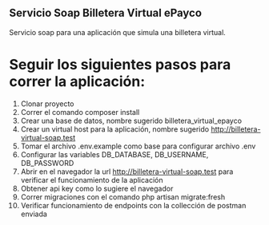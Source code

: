 ## Servicio Soap Billetera Virtual ePayco 

Servicio soap para una aplicación que simula una billetera virtual.

# Seguir los siguientes pasos para correr la aplicación:

1) Clonar proyecto
2) Correr el comando composer install
3) Crear una base de datos, nombre sugerido billetera_virtual_epayco
4) Crear un virtual host para la aplicación, nombre sugerido http://billetera-virtual-soap.test
5) Tomar el archivo .env.example como base para configurar archivo .env
6) Configurar las variables DB_DATABASE, DB_USERNAME, DB_PASSWORD
7) Abrir en el navegador la url http://billetera-virtual-soap.test para verificar el funcionamiento de la aplicación
8) Obtener api key como lo sugiere el navegador
9) Correr migraciones con el comando php artisan migrate:fresh
10) Verificar funcionamiento de endpoints con la collección de postman enviada

